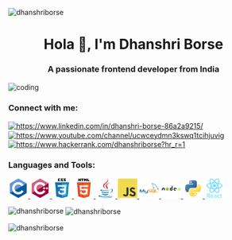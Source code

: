 <p align="left"> <img width ="150" src="https://komarev.com/ghpvc/?username=dhanshriborse&label=Profile%20views&color=0e75b6&style=flat" alt="dhanshriborse" /> </p>

<h1 align="center">Hola 👋, I'm Dhanshri Borse</h1>
<h3 align="center">A passionate frontend developer from India</h3>
<img align="center" alt="coding" width="400" src="https://miro.medium.com/max/1400/1*qdAW1TjCN57h1lbuuzvchg.gif">
<!-- <p align="left"> <img src="https://komarev.com/ghpvc/?username=dhanshriborse&label=Profile%20views&color=0e75b6&style=flat" alt="dhanshriborse" /> </p> -->

<h3 align="left">Connect with me:</h3>
<p align="left">
<a href="https://linkedin.com/in/https://www.linkedin.com/in/dhanshri-borse-86a2a9215/" target="blank"><img align="center" src="https://raw.githubusercontent.com/rahuldkjain/github-profile-readme-generator/master/src/images/icons/Social/linked-in-alt.svg" alt="https://www.linkedin.com/in/dhanshri-borse-86a2a9215/" height="30" width="40" /></a>
<a href="https://www.youtube.com/c/https://www.youtube.com/channel/ucwceydmn3kswq1tcihjuvig" target="blank"><img align="center" src="https://raw.githubusercontent.com/rahuldkjain/github-profile-readme-generator/master/src/images/icons/Social/youtube.svg" alt="https://www.youtube.com/channel/ucwceydmn3kswq1tcihjuvig" height="30" width="40" /></a>
<a href="https://www.hackerrank.com/https://www.hackerrank.com/dhanshriborse?hr_r=1" target="blank"><img align="center" src="https://raw.githubusercontent.com/rahuldkjain/github-profile-readme-generator/master/src/images/icons/Social/hackerrank.svg" alt="https://www.hackerrank.com/dhanshriborse?hr_r=1" height="30" width="40" /></a>
</p>

<h3 align="left">Languages and Tools:</h3>
<p align="left"> <a href="https://www.cprogramming.com/" target="_blank" rel="noreferrer"> <img src="https://raw.githubusercontent.com/devicons/devicon/master/icons/c/c-original.svg" alt="c" width="40" height="40"/> </a> <a href="https://www.w3schools.com/cpp/" target="_blank" rel="noreferrer"> <img src="https://raw.githubusercontent.com/devicons/devicon/master/icons/cplusplus/cplusplus-original.svg" alt="cplusplus" width="40" height="40"/> </a> <a href="https://www.w3schools.com/css/" target="_blank" rel="noreferrer"> <img src="https://raw.githubusercontent.com/devicons/devicon/master/icons/css3/css3-original-wordmark.svg" alt="css3" width="40" height="40"/> </a> <a href="https://www.w3.org/html/" target="_blank" rel="noreferrer"> <img src="https://raw.githubusercontent.com/devicons/devicon/master/icons/html5/html5-original-wordmark.svg" alt="html5" width="40" height="40"/> </a> <a href="https://www.java.com" target="_blank" rel="noreferrer"> <img src="https://raw.githubusercontent.com/devicons/devicon/master/icons/java/java-original.svg" alt="java" width="40" height="40"/> </a> <a href="https://developer.mozilla.org/en-US/docs/Web/JavaScript" target="_blank" rel="noreferrer"> <img src="https://raw.githubusercontent.com/devicons/devicon/master/icons/javascript/javascript-original.svg" alt="javascript" width="40" height="40"/> </a> <a href="https://www.mysql.com/" target="_blank" rel="noreferrer"> <img src="https://raw.githubusercontent.com/devicons/devicon/master/icons/mysql/mysql-original-wordmark.svg" alt="mysql" width="40" height="40"/> </a> <a href="https://nodejs.org" target="_blank" rel="noreferrer"> <img src="https://raw.githubusercontent.com/devicons/devicon/master/icons/nodejs/nodejs-original-wordmark.svg" alt="nodejs" width="40" height="40"/> </a> <a href="https://www.python.org" target="_blank" rel="noreferrer"> <img src="https://raw.githubusercontent.com/devicons/devicon/master/icons/python/python-original.svg" alt="python" width="40" height="40"/> </a> <a href="https://reactjs.org/" target="_blank" rel="noreferrer"> <img src="https://raw.githubusercontent.com/devicons/devicon/master/icons/react/react-original-wordmark.svg" alt="react" width="40" height="40"/> </a> </p>

<p><img align="left" src="https://github-readme-stats.vercel.app/api/top-langs?username=dhanshriborse&show_icons=true&locale=en&layout=compact" alt="dhanshriborse" /></p>

<p>&nbsp;<img align="center" src="https://github-readme-stats.vercel.app/api?username=dhanshriborse&show_icons=true&locale=en" alt="dhanshriborse" /></p>

<p><img align="center" src="https://github-readme-streak-stats.herokuapp.com/?user=dhanshriborse&" alt="dhanshriborse" /></p>
